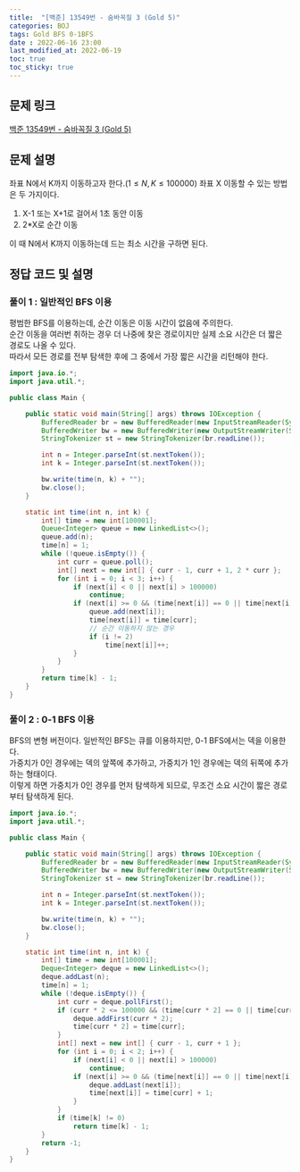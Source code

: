 ```yaml
---
title:  "[백준] 13549번 - 숨바꼭질 3 (Gold 5)"
categories: BOJ
tags: Gold BFS 0-1BFS
date : 2022-06-16 23:00
last_modified_at: 2022-06-19
toc: true
toc_sticky: true
---
```


## 문제 링크

[백준 13549번 - 숨바꼭질 3 (Gold 5)](https://www.acmicpc.net/problem/13549)

## 문제 설명

좌표 N에서 K까지 이동하고자 한다.($1 \leq N, K \leq 100000$)
좌표 X 이동할 수 있는 방법은 두 가지이다.

1. X-1 또는 X+1로 걸어서 1초 동안 이동
2. 2*X로 순간 이동

이 때 N에서 K까지 이동하는데 드는 최소 시간을 구하면 된다.

## 정답 코드 및 설명

### 풀이 1 : 일반적인 BFS 이용

평범한 BFS를 이용하는데, 순간 이동은 이동 시간이 없음에 주의한다.  
순간 이동을 여러번 취하는 경우 더 나중에 찾은 경로이지만 실제 소요 시간은 더 짧은 경로도 나올 수 있다.  
따라서 모든 경로를 전부 탐색한 후에 그 중에서 가장 짧은 시간을 리턴해야 한다.

```java
import java.io.*;
import java.util.*;

public class Main {

    public static void main(String[] args) throws IOException {
        BufferedReader br = new BufferedReader(new InputStreamReader(System.in));
        BufferedWriter bw = new BufferedWriter(new OutputStreamWriter(System.out));
        StringTokenizer st = new StringTokenizer(br.readLine());

        int n = Integer.parseInt(st.nextToken());
        int k = Integer.parseInt(st.nextToken());

        bw.write(time(n, k) + "");
        bw.close();
    }

    static int time(int n, int k) {
        int[] time = new int[100001];
        Queue<Integer> queue = new LinkedList<>();
        queue.add(n);
        time[n] = 1;
        while (!queue.isEmpty()) {
            int curr = queue.poll();
            int[] next = new int[] { curr - 1, curr + 1, 2 * curr };
            for (int i = 0; i < 3; i++) {
                if (next[i] < 0 || next[i] > 100000)
                    continue;
                if (next[i] >= 0 && (time[next[i]] == 0 || time[next[i]] > time[curr])) {
                    queue.add(next[i]);
                    time[next[i]] = time[curr];
                    // 순간 이동하지 않는 경우
                    if (i != 2)
                        time[next[i]]++;
                }
            }
        }
        return time[k] - 1;
    }
}
```

### 풀이 2 : 0-1 BFS 이용

BFS의 변형 버전이다. 일반적인 BFS는 큐를 이용하지만, 0-1 BFS에서는 덱을 이용한다.  
가중치가 0인 경우에는 덱의 앞쪽에 추가하고, 가중치가 1인 경우에는 덱의 뒤쪽에 추가하는 형태이다.  
이렇게 하면 가중치가 0인 경우를 먼저 탐색하게 되므로, 무조건 소요 시간이 짧은 경로부터 탐색하게 된다.

```java
import java.io.*;
import java.util.*;

public class Main {

    public static void main(String[] args) throws IOException {
        BufferedReader br = new BufferedReader(new InputStreamReader(System.in));
        BufferedWriter bw = new BufferedWriter(new OutputStreamWriter(System.out));
        StringTokenizer st = new StringTokenizer(br.readLine());

        int n = Integer.parseInt(st.nextToken());
        int k = Integer.parseInt(st.nextToken());

        bw.write(time(n, k) + "");
        bw.close();
    }

    static int time(int n, int k) {
        int[] time = new int[100001];
        Deque<Integer> deque = new LinkedList<>();
        deque.addLast(n);
        time[n] = 1;
        while (!deque.isEmpty()) {
            int curr = deque.pollFirst();
            if (curr * 2 <= 100000 && (time[curr * 2] == 0 || time[curr * 2] > time[curr])) {
                deque.addFirst(curr * 2);
                time[curr * 2] = time[curr];
            }
            int[] next = new int[] { curr - 1, curr + 1 };
            for (int i = 0; i < 2; i++) {
                if (next[i] < 0 || next[i] > 100000)
                    continue;
                if (next[i] >= 0 && (time[next[i]] == 0 || time[next[i]] > time[curr] + 1)) {
                    deque.addLast(next[i]);
                    time[next[i]] = time[curr] + 1;
                }
            }
            if (time[k] != 0)
                return time[k] - 1;
        }
        return -1;
    }
}
```
